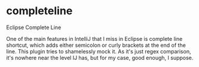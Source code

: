 # completeline
Eclipse Complete Line

One of the main features in IntelliJ that I miss in Eclipse is complete line shortcut,
which adds either semicolon or curly brackets at the end of the line. This plugin tries
to shamelessly mock it. As it's just regex comparison, it's nowhere near the level IJ has,
but for my case, good enough, I suppose.
